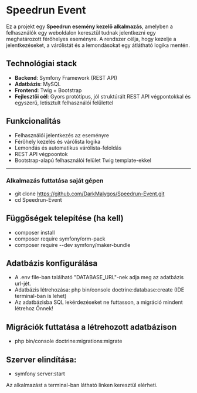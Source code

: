 # Speedrun Event

Ez a projekt egy **Speedrun esemény kezelő alkalmazás**, amelyben a felhasználók egy weboldalon keresztül tudnak jelentkezni egy meghatározott férőhelyes eseményre.
A rendszer célja, hogy kezelje a jelentkezéseket, a várólistát és a lemondásokat egy átlátható logika mentén.

## Technológiai stack
- **Backend**: Symfony Framework (REST API)
- **Adatbázis**: MySQL
- **Frontend**: Twig + Bootstrap
- **Fejlesztői cél**: Gyors protótípus, jól struktúrált REST API végpontokkal és egyszerű, letisztult felhasználói felülettel

## Funkcionalitás
- Felhasználói jelentkezés az eseményre
- Férőhely kezelés és várólista logika
- Lemondás és automatikus várólista-feloldás
- REST API végpoontok
- Bootstrap-alapú felhasználói felület Twig template-ekkel

---

### Alkalmazás futtatása saját gépen
- git clone https://github.com/DarkMalygos/Speedrun-Event.git
- cd Speedrun-Event

## Függőségek telepítése (ha kell)
- composer install
- composer require symfony/orm-pack
- composer require --dev symfony/maker-bundle

## Adatbázis konfigurálása
- A .env file-ban található "DATABASE_URL"-nek adja meg az adatbázis url-jét.
- Adatbázis létrehozása: php bin/console doctrine:database:create (IDE terminal-ban is lehet)
- Az adatbázisba SQL lekérdezéseket ne futtasson, a migráció mindent létrehoz Önnek!

## Migrációk futtatása a létrehozott adatbázison
- php bin/console doctrine:migrations:migrate

## Szerver elindítása:
- symfony server:start

Az alkalmazást a terminal-ban látható linken keresztül elérheti.
